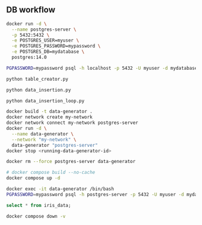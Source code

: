 

## DB workflow
  
```bash
docker run -d \
  --name postgres-server \
  -p 5432:5432 \
  -e POSTGRES_USER=myuser \
  -e POSTGRES_PASSWORD=mypassword \
  -e POSTGRES_DB=mydatabase \
  postgres:14.0
```

```bash
PGPASSWORD=mypassword psql -h localhost -p 5432 -U myuser -d mydatabase
```

```bash
python table_creator.py
```

```bash
python data_insertion.py
```

```bash
python data_insertion_loop.py
```

```bash
docker build -t data-generator .
docker network create my-network
docker network connect my-network postgres-server
docker run -d \
  --name data-generator \
  --network "my-network" \
  data-generator "postgres-server"
docker stop <running-data-generator-id>
```

```bash
docker rm --force postgres-server data-generator
```

```bash
# docker compose build --no-cache
docker compose up -d
```
```bash
docker exec -it data-generator /bin/bash
PGPASSWORD=mypassword psql -h postgres-server -p 5432 -U myuser -d mydatabase

```
```sql
select * from iris_data;
```
```bash
docker compose down -v
```

